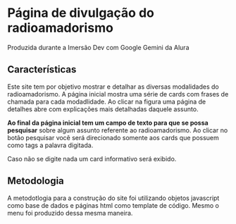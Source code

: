 # Página de divulgação do radioamadorismo
Produzida durante a Imersão Dev com Google Gemini da Alura

## Características
Este site tem por objetivo mostrar e detalhar as diversas modalidades do radioamadorismo. A página inicial mostra uma série de cards com frases de chamada para cada modadlidade. Ao clicar na figura uma página de detalhes abre com explicações mais detalhadas daquele assunto.

**Ao final da página inicial tem um campo de texto para que se possa pesquisar** sobre algum assunto referente ao radioamadorismo. Ao clicar no botão pesquisar você será direcionado somente aos cards que possuem como tags a palavra digitada.

Caso não se digite nada um card informativo será exibido.

## Metodologia

A metodotlogia para a construção do site foi utilizando objetos javascript como base de dados e páginas html como template de código.
Mesmo o menu foi produzido dessa mesma maneira.
